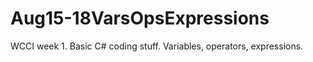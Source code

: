 # Aug15-18VarsOpsExpressions
WCCI week 1. Basic C# coding stuff.
Variables, operators, expressions.
